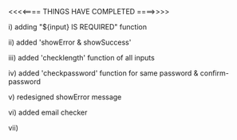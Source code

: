 <<<<====  THINGS HAVE COMPLETED ====>>>>


i) adding "${input} IS REQUIRED" function

ii) added 'showError & showSuccess'

iii) added 'checklength' function of all inputs

iv) added 'checkpassword' function for same password & confirm-password

v) redesigned showError message

vi) added email checker

vii) 